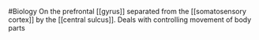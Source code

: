 #Biology
On the prefrontal [[gyrus]] separated from the [[somatosensory cortex]] by the [[central sulcus]]. Deals with controlling movement of body parts